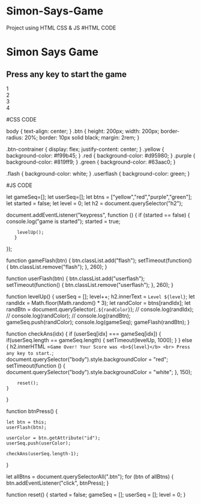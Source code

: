 # Simon-Says-Game
Project using  HTML CSS  &amp; JS
#HTML CODE

<!DOCTYPE html>
<html lang="en">
<head>
  <meta charset="UTF-8">
  <meta name="viewport" content="width=device-width, initial-scale=1.0">
  <title>Simon Says Game</title>
  <link rel="stylesheet" href="style.css" />
</head>
<body>
  <h1>Simon Says Game</h1>
  <h2>Press any key to start the game</h2>

  <div class="btn-contrainer">
    <div class="line-one">
    <div class="btn red" type="button" id="red">1</div>
    <div class="btn yellow" type="button" id="yellow">2</div>
    </div>
    <div class="line-two">
    <div class="btn green" type="button" id="green">3</div>
    <div class="btn purple" type="button" id="purple">4</div>
    </div>
  </div>


  <script src="index.js"></script>
</body>
</html>



#CSS CODE

body {
    text-align: center;
}
.btn {
    height: 200px;
    width: 200px;
    border-radius: 20%;
    border: 10px solid black;
    margin: 2rem;
}

.btn-contrainer {
    display: flex;
    justify-content: center;
}
.yellow {
    background-color: #f99b45;
}
.red {
    background-color: #d95980;
}
.purple {
    background-color: #819ff9;
}
.green {
    background-color: #63aac0;
}

.flash {
    background-color: white;
}
.userflash {
    background-color: green;
}


#JS CODE

let gameSeq=[];
let userSeq=[];
let btns = ["yellow","red","purple","green"];
let started = false;
let level = 0;
let h2 = document.querySelector("h2");

document.addEventListener("keypress", function () {
       if (started == false) {
        console.log("game is started");
        started = true;

        levelUp();
       }
});

function gameFlash(btn) {
    btn.classList.add("flash");
    setTimeout(function() {
        btn.classList.remove("flash");
    }, 260);
}


function userFlash(btn) {
    btn.classList.add("userflash");
    setTimeout(function() {
        btn.classList.remove("userflash");
    }, 260);
}

function levelUp() {
    userSeq = [];
    level++;
    h2.innerText = `Level ${level}`;
    let randIdx = Math.floor(Math.random() * 3);
    let randColor = btns[randIdx];
    let randBtn = document.querySelector(`.${randColor}`);
    // console.log(randIdx);
    // console.log(randColor);
    // console.log(randBtn);
    gameSeq.push(randColor);
    console.log(gameSeq);
    gameFlash(randBtn);
}

function checkAns(idx) {
    if (userSeq[idx] === gameSeq[idx]) {
        if(userSeq.length == gameSeq.length) {
            setTimeout(levelUp, 1000);
        }
    } else {
        h2.innerHTML =`Game Over! Your Score was <b>${level}</b> <br> Press any key to start.`;
        document.querySelector("body").style.backgroundColor = "red";
        setTimeout(function () {
         document.querySelector("body").style.backgroundColor = "white";
        }, 150);

        reset();
    }

}



function btnPress() {
   
    let btn = this;
    userFlash(btn);

    userColor = btn.getAttribute("id");
    userSeq.push(userColor);

    checkAns(userSeq.length-1);
}


let allBtns = document.querySelectorAll(".btn");
for (btn of allBtns) {
    btn.addEventListener("click", btnPress);
}

function reset() {
    started = false;
    gameSeq = [];
    userSeq = [];
    level = 0;
}

